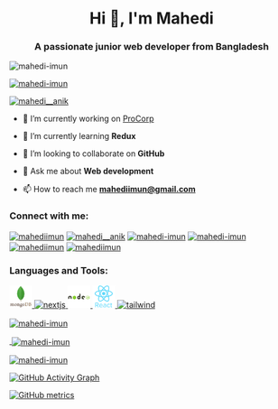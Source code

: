 <h1 align="center">Hi 👋, I'm Mahedi</h1>
<h3 align="center">A passionate junior web developer from Bangladesh</h3>

<p align="left"> <img src="https://komarev.com/ghpvc/?username=mahedi-imun&label=Profile%20views&color=0e75b6&style=flat" alt="mahedi-imun" /> </p>

<p align="left"> <a href="https://github.com/ryo-ma/github-profile-trophy"><img src="https://github-profile-trophy.vercel.app/?username=mahedi-imun" alt="mahedi-imun" /></a> </p>

<p align="left"> <a href="https://twitter.com/mahedi__anik" target="blank"><img src="https://img.shields.io/twitter/follow/mahedi__anik?logo=twitter&style=for-the-badge" alt="mahedi__anik" /></a> </p>

- 🔭 I’m currently working on [ProCorp ](https://procorp.ltd)

- 🌱 I’m currently learning **Redux**

- 👯 I’m looking to collaborate on **GitHub**

- 💬 Ask me about **Web development**

- 📫 How to reach me **mahediimun@gmail.com**

<h3 align="left">Connect with me:</h3>
<p align="left">
<a href="https://dev.to/mahediimun" target="blank"><img align="center" src="https://raw.githubusercontent.com/rahuldkjain/github-profile-readme-generator/master/src/images/icons/Social/devto.svg" alt="mahediimun" height="30" width="40" /></a>
<a href="https://twitter.com/mahedi__anik" target="blank"><img align="center" src="https://raw.githubusercontent.com/rahuldkjain/github-profile-readme-generator/master/src/images/icons/Social/twitter.svg" alt="mahedi__anik" height="30" width="40" /></a>
<a href="https://linkedin.com/in/mahedi-imun" target="blank"><img align="center" src="https://raw.githubusercontent.com/rahuldkjain/github-profile-readme-generator/master/src/images/icons/Social/linked-in-alt.svg" alt="mahedi-imun" height="30" width="40" /></a>
<a href="https://stackoverflow.com/users/mahedi-imun" target="blank"><img align="center" src="https://raw.githubusercontent.com/rahuldkjain/github-profile-readme-generator/master/src/images/icons/Social/stack-overflow.svg" alt="mahedi-imun" height="30" width="40" /></a>
<a href="https://fb.com/mahediimun" target="blank"><img align="center" src="https://raw.githubusercontent.com/rahuldkjain/github-profile-readme-generator/master/src/images/icons/Social/facebook.svg" alt="mahediimun" height="30" width="40" /></a>
<a href="https://dribbble.com/mahediimun" target="blank"><img align="center" src="https://raw.githubusercontent.com/rahuldkjain/github-profile-readme-generator/master/src/images/icons/Social/dribbble.svg" alt="mahediimun" height="30" width="40" /></a>
</p>

<h3 align="left">Languages and Tools:</h3>
<p align="left"> <a href="https://www.mongodb.com/" target="_blank" rel="noreferrer"> <img src="https://raw.githubusercontent.com/devicons/devicon/master/icons/mongodb/mongodb-original-wordmark.svg" alt="mongodb" width="40" height="40"/> </a> <a href="https://nextjs.org/" target="_blank" rel="noreferrer"> <img src="https://cdn.worldvectorlogo.com/logos/nextjs-2.svg" alt="nextjs" width="40" height="40"/> </a> <a href="https://nodejs.org" target="_blank" rel="noreferrer"> <img src="https://raw.githubusercontent.com/devicons/devicon/master/icons/nodejs/nodejs-original-wordmark.svg" alt="nodejs" width="40" height="40"/> </a> <a href="https://reactjs.org/" target="_blank" rel="noreferrer"> <img src="https://raw.githubusercontent.com/devicons/devicon/master/icons/react/react-original-wordmark.svg" alt="react" width="40" height="40"/> </a> <a href="https://tailwindcss.com/" target="_blank" rel="noreferrer"> <img src="https://www.vectorlogo.zone/logos/tailwindcss/tailwindcss-icon.svg" alt="tailwind" width="40" height="40"/> </p>

<p>  <img align="center" src="https://github-readme-stats.vercel.app/api/top-langs?username=mahedi-imun&show_icons=true&locale=en&layout=compact" alt="mahedi-imun" /></p>

<p>&nbsp;<img align="center" src="https://github-readme-stats.vercel.app/api?username=mahedi-imun&show_icons=true&locale=en" alt="mahedi-imun" /></p>

<p><img align="center" src="https://github-readme-streak-stats.herokuapp.com/?user=mahedi-imun&" alt="mahedi-imun" /></p>


![GitHub Activity Graph](https://activity-graph.herokuapp.com/graph?username=mahedi-imun)  

![GitHub metrics](https://metrics.lecoq.io/mahedi-imun)  


